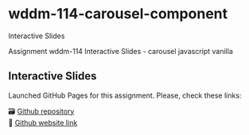 # wddm-114-carousel-component

Interactive Slides

Assignment wddm-114 Interactive Slides - carousel
javascript vanilla

## Interactive Slides

Launched GitHub Pages for this assignment. Please, check these links:

🗃 [Github repository](https://github.com/viviurbano/wddm-114-carousel-component)  
🚀 [Github website link](https://viviurbano.github.io/wddm-114-carousel-component/)

